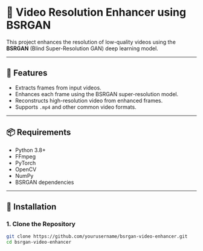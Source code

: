 # 🎥 Video Resolution Enhancer using BSRGAN

This project enhances the resolution of low-quality videos using the **BSRGAN** (Blind Super-Resolution GAN) deep learning model.

---

## 🚀 Features

- Extracts frames from input videos.
- Enhances each frame using the BSRGAN super-resolution model.
- Reconstructs high-resolution video from enhanced frames.
- Supports `.mp4` and other common video formats.

---

## 📦 Requirements

- Python 3.8+
- FFmpeg
- PyTorch
- OpenCV
- NumPy
- BSRGAN dependencies

---

## 📁 Installation

### 1. Clone the Repository

```bash
git clone https://github.com/yourusername/bsrgan-video-enhancer.git
cd bsrgan-video-enhancer


